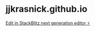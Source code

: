 # jjkrasnick.github.io

[Edit in StackBlitz next generation editor ⚡️](https://stackblitz.com/~/github.com/jjkrasnick/jjkrasnick.github.io)